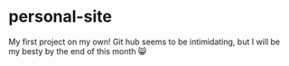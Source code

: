 # personal-site
My first project on my own! 
Git hub seems to be intimidating, but I will be my besty by the end of this month 😸
